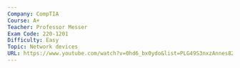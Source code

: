 ```yaml
---
Company: CompTIA
Course: A+
Teacher: Professor Messer
Exam Code: 220-1201
Difficulty: Easy
Topic: Network devices
URL: https://www.youtube.com/watch?v=0hd6_bx0ydo&list=PLG49S3nxzAnnes8ZGI-OBlKEukHCX46N8&index=14
---
```

